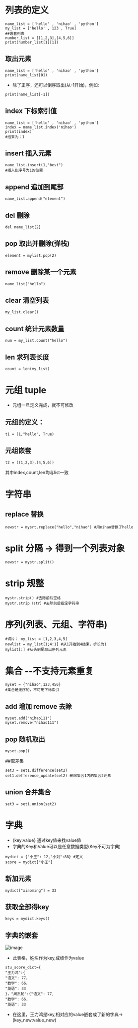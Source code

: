 # 列表的定义
```
name_list = ['hello' , 'nihao' , 'python']
my_list = ['hello' , 123 , True]
##嵌套列表 
number_list = [[1,2,3],[4,5,6]]
print(number_list[1][1])
```

## 取出元素
```
name_list = ['hello' , 'nihao' , 'python']
print(name_list[0])
```
* 除了正序，还可以倒序取出(从-1开始)，例如:
```
print(name_list[-1])
```
## index 下标索引值
```
name_list = ['hello' , 'nihao' , 'python']
index = name_list.index('nihao')
print(index)
#结果为：1
```
## insert 插入元素
```
name_list.insert(1,"best")
#插入到序号为1的位置
```
## append 追加到尾部
```
name_list.append("element")
```
## del 删除
```
del name_list[2]
```
## pop 取出并删除(弹栈)
```
element = mylist.pop(2)
```
## remove 删除某一个元素
```
name_list("hello")
```
## clear 清空列表
```
my_list.clear()
```
## count 统计元素数量
```
num = my_list.count("hello")
```
## len 求列表长度
```
count = len(my_list)
```

# 元组 tuple
* 元组一旦定义完成，就不可修改
## 元组的定义：
```
t1 = (1,"hello", True)
```
## 元组嵌套
```
t2 = ((1,2,3),(4,5,6))
```
其中index,count,len均与list一致

# 字符串
## replace 替换
```newstr = mysrt.replace("hello","nihao") #用nihao替换了hello```
# split 分隔 -> 得到一个列表对象
```
newstr = mystr.split()
```
# strip 规整
```
mystr.strip() #去除前后空格
mystr.strip（str）#去除前后指定字符串
```

# 序列(列表、元组、字符串) 
```
#切片： my_list = [1,2,3,4,5]
newlist = my_list[1;4:1] #从1开始到4结束，步长为1
mylist[:] #从头到尾取出序列元素
```

# 集合 --不支持元素重复
```
myset = {"nihao",123,456}
#集合是无序的，不可用下标索引
```
## add 增加 remove 去除
```
myset.add("nihao111")
myset.remove("nihao111")
```
## pop 随机取出
```
myset.pop()
```

##取差集
```
set3 = set1.difference(set2)
set1.defference_update(set2) 删除集合1内的集合2元素
```
## union 合并集合
```
set3 = set1.union(set2)
```

# 字典
* {key:value} 通过key值来找value值
* 字典的Key和Value可以是任意数据类型(Key不可为字典)
```
mydict = {"小王": 12,"小刘":88} #定义
score = mydict["小王"] 
```
## 新加元素
```
mydict["xiaoming"] = 33
```
## 获取全部得key
```
keys = mydict.keys()  
```
## 字典的嵌套

![image](https://github.com/fzllooking/Python-/assets/119305740/ead1a884-dd07-47c3-9571-ff51b46e879e)
* 此表格，姓名作为key,成绩作为value
```
stu_score_dict={
"王力鸿":{
"语文": 77，
"数学": 66，
"英语": 33
}，"周杰轮":{"语文": 77,
"数学": 66,
"英语": 33
```
* 在这里，王力鸿是key,相对应的value嵌套成了新的字典->(key_new:value_new)
